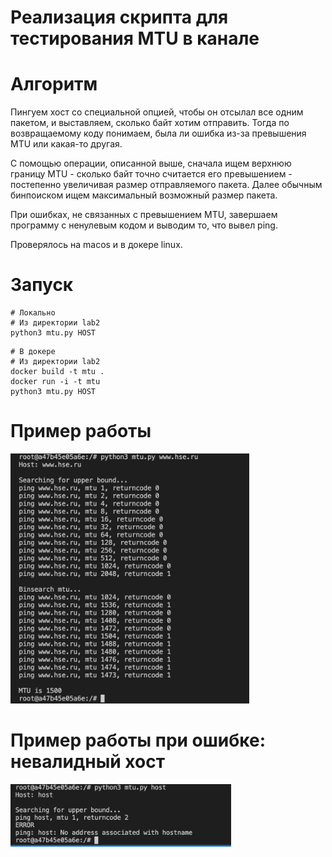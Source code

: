 # Реализация скрипта для тестирования MTU в канале

# Алгоритм
Пингуем хост со специальной опцией, чтобы он отсылал все одним пакетом, и выставляем, сколько байт хотим отправить. Тогда по возвращаемому коду понимаем, была ли ошибка из-за превышения MTU или какая-то другая.

С помощью операции, описанной выше, сначала ищем верхнюю границу MTU - сколько байт точно считается его превышением - постепенно увеличивая размер отправляемого пакета. Далее обычным бинпоиском ищем максимальный возможный размер пакета.

При ошибках, не связанных с превышением MTU, завершаем программу с ненулевым кодом и выводим то, что вывел ping.

Проверялось на macos и в докере linux.

# Запуск
```
# Локально
# Из директории lab2
python3 mtu.py HOST
```

```
# В докере
# Из директории lab2
docker build -t mtu .
docker run -i -t mtu
python3 mtu.py HOST
```

# Пример работы

<img src="images/mtu-output.png" height="400">

# Пример работы при ошибке: невалидный хост

<img src="images/mtu-error.png" height="100">